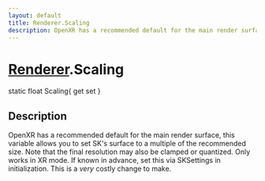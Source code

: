 ```yaml
---
layout: default
title: Renderer.Scaling
description: OpenXR has a recommended default for the main render surface, this variable allows you to set SK's surface to a multiple of the recommended size. Note that the final resolution may also be clamped or quantized. Only works in XR mode. If known in advance, set this via SKSettings in initialization. This is a _very_ costly change to make.
---
```

# [Renderer]({{site.url}}/Pages/StereoKit/Renderer.html).Scaling

<div class='signature' markdown='1'>
static float Scaling{ get set }
</div>

## Description
OpenXR has a recommended default for the main render
surface, this variable allows you to set SK's surface to a multiple
of the recommended size. Note that the final resolution may also be
clamped or quantized. Only works in XR mode. If known in advance,
set this via SKSettings in initialization. This is a _very_ costly
change to make.

